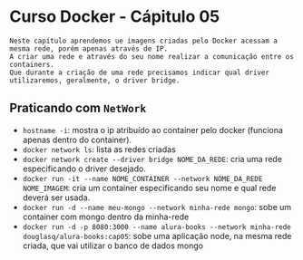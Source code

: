 # Curso Docker - Cápitulo 05
    Neste capítulo aprendemos ue imagens criadas pelo Docker acessam a mesma rede, porém apenas através de IP.
    A criar uma rede e através do seu nome realizar a comunicação entre os containers.
    Que durante a criação de uma rede precisamos indicar qual driver utilizaremos, geralmente, o driver bridge.
    

## Praticando com `NetWork`
- `hostname -i`: mostra o ip atribuído ao container pelo docker (funciona apenas dentro do container).
- `docker network ls`: lista as redes criadas
- `docker network create --driver bridge NOME_DA_REDE`: cria uma rede especificando o driver desejado.
- `docker run -it --name NOME_CONTAINER --network NOME_DA_REDE NOME_IMAGEM`: cria um container especificando seu nome e qual rede deverá ser usada.
- `docker run -d --name meu-mongo --network minha-rede mongo`: sobe um container com mongo dentro da minha-rede
- `docker run -d -p 8080:3000 --name alura-books --network minha-rede douglasq/alura-books:cap05`: sobe uma aplicação node, na mesma rede criada, que vai utilizar o banco de dados mongo